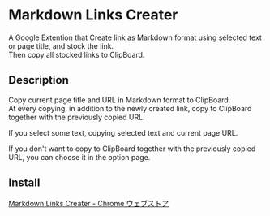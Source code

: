 ﻿# Markdown Links Creater
A Google Extention that Create link as Markdown format using selected text or page title, and stock the link.  
Then copy all stocked links to ClipBoard.   

## Description
Copy current page title and URL in Markdown format to ClipBoard.  
At every copying, in addition to the newly created link, copy to ClipBoard together with the previously copied URL.  

If you select some text, copying selected text and current page URL.

If you don't want to copy to ClipBoard together with the previously copied URL, you can  choose it in the option page.

## Install
[Markdown Links Creater - Chrome ウェブストア](https://chrome.google.com/webstore/detail/markdown-links-creater/mehjjeabilngkppolejabfpjckgikifm)  
